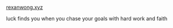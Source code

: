 <a href="https://rexanwong.xyz" target="_blank" rel="noopener noreferrer">rexanwong.xyz</a>

luck finds you when you chase your goals with hard work and faith
